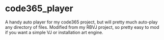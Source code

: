 # code365_player

A handy auto player for my code365 project, but will pretty much auto-play any directory of files.
Modified from my RBVJ project, so pretty easy to mod if you want a simple VJ or installation art engine.
